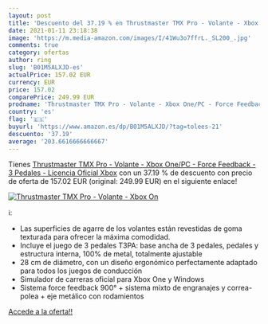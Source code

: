 ```yaml
---
layout: post
title: 'Descuento del 37.19 % en Thrustmaster TMX Pro - Volante - Xbox On'
date: 2021-01-11 23:18:38
image: 'https://m.media-amazon.com/images/I/41Wu3o7ffrL._SL200_.jpg'
comments: true
category: ofertas
author: ring
slug: 'B01M5ALXJD-es'
actualPrice: 157.02 EUR
currency: EUR
price: 157.02
comparePrice: 249.99 EUR
prodname: 'Thrustmaster TMX Pro - Volante - Xbox One/PC - Force Feedback - 3 Pedales - Licencia Oficial Xbox'
country: 'es'
flag: '🇪🇸'
buyurl: 'https://www.amazon.es/dp/B01M5ALXJD/?tag=tolees-21'
descuento: '37.19'
average: '203.6616666666667'
---
```


Tienes [Thrustmaster TMX Pro - Volante - Xbox One/PC - Force Feedback - 3 Pedales - Licencia Oficial Xbox](https://www.amazon.es/dp/B01M5ALXJD/?tag=tolees-21) con un 37.19 % de descuento con precio de oferta de 157.02 EUR (original: 249.99 EUR) en el siguiente enlace!

[![Thrustmaster TMX Pro - Volante - Xbox On](https://m.media-amazon.com/images/I/41Wu3o7ffrL._SL200_.jpg)](https://www.amazon.es/dp/B01M5ALXJD/?tag=tolees-21)

ℹ️:

- Las superficies de agarre de los volantes están revestidas de goma texturada para ofrecer la máxima comodidad.
- Incluye el juego de 3 pedales T3PA: base ancha de 3 pedales, pedales y estructura interna, 100% de metal, totalmente ajustable
- 28 cm de diámetro, con un diseño ergonómico perfectamente adaptado para todos los juegos de conducción
- Simulador de carreras oficial para Xbox One y Windows
- Sistema force feedback 900° + sistema mixto de engranajes y correa-polea + eje metálico con rodamientos

[Accede a la oferta!!](https://www.amazon.es/dp/B01M5ALXJD/?tag=tolees-21)
